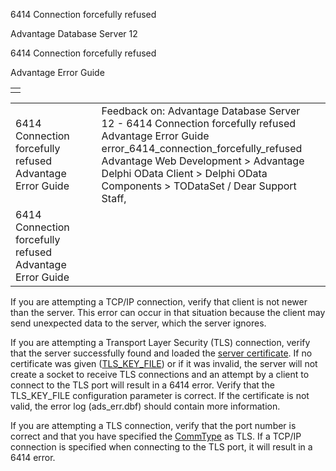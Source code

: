 6414 Connection forcefully refused




Advantage Database Server 12  

6414 Connection forcefully refused

Advantage Error Guide

|  |
| --- |
|  |

|  |  |  |  |  |
| --- | --- | --- | --- | --- |
| 6414 Connection forcefully refused  Advantage Error Guide |  |  | Feedback on: Advantage Database Server 12 - 6414 Connection forcefully refused Advantage Error Guide error\_6414\_connection\_forcefully\_refused Advantage Web Development > Advantage Delphi OData Client > Delphi OData Components > TODataSet / Dear Support Staff, |  |
| 6414 Connection forcefully refused  Advantage Error Guide |  |  |  |  |

If you are attempting a TCP/IP connection, verify that client is not newer than the server. This error can occur in that situation because the client may send unexpected data to the server, which the server ignores.

If you are attempting a Transport Layer Security (TLS) connection, verify that the server successfully found and loaded the [server certificate](master_communications_encryption.htm). If no certificate was given ([TLS\_KEY\_FILE](master_tls_key_file.htm)) or if it was invalid, the server will not create a socket to receive TLS connections and an attempt by a client to connect to the TLS port will result in a 6414 error. Verify that the TLS\_KEY\_FILE configuration parameter is correct. If the certificate is not valid, the error log (ads\_err.dbf) should contain more information.

If you are attempting a TLS connection, verify that the port number is correct and that you have specified the [CommType](ace_adsconnect101.htm) as TLS. If a TCP/IP connection is specified when connecting to the TLS port, it will result in a 6414 error.